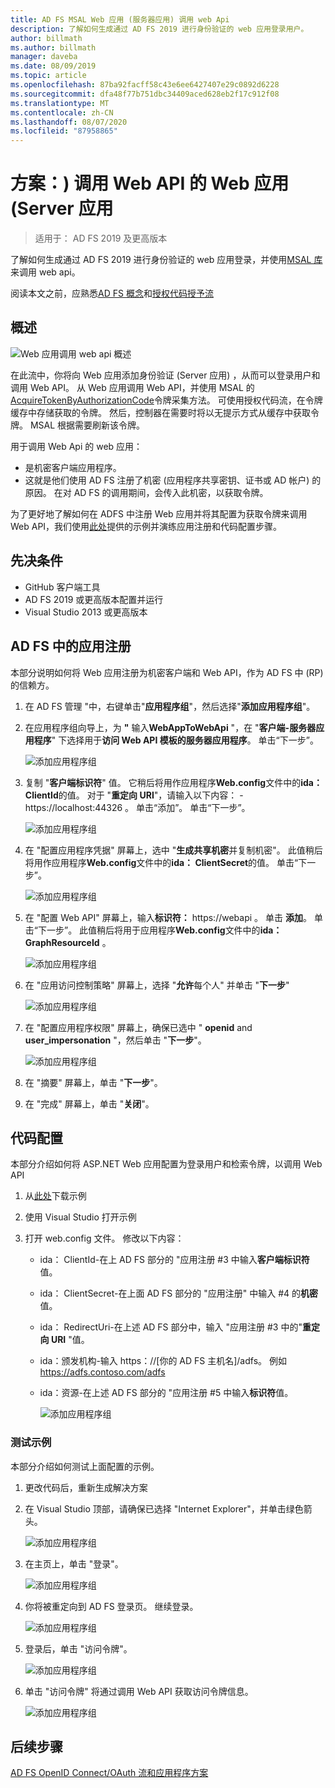 ```yaml
---
title: AD FS MSAL Web 应用 (服务器应用) 调用 web Api
description: 了解如何生成通过 AD FS 2019 进行身份验证的 web 应用登录用户。
author: billmath
ms.author: billmath
manager: daveba
ms.date: 08/09/2019
ms.topic: article
ms.openlocfilehash: 87ba92facff58c43e6ee6427407e29c0892d6228
ms.sourcegitcommit: dfa48f77b751dbc34409aced628eb2f17c912f08
ms.translationtype: MT
ms.contentlocale: zh-CN
ms.lasthandoff: 08/07/2020
ms.locfileid: "87958865"
---
```

# <a name="scenario-web-app-server-app-calling-web-api"></a>方案：) 调用 Web API 的 Web 应用 (Server 应用
>适用于： AD FS 2019 及更高版本

了解如何生成通过 AD FS 2019 进行身份验证的 web 应用登录，并使用[MSAL 库](https://github.com/AzureAD/microsoft-authentication-library-for-dotnet/wiki)来调用 web api。

阅读本文之前，应熟悉[AD FS 概念](../ad-fs-openid-connect-oauth-concepts.md)和[授权代码授予流](../../overview/ad-fs-openid-connect-oauth-flows-scenarios.md#authorization-code-grant-flow)

## <a name="overview"></a>概述

![Web 应用调用 web api 概述](media/adfs-msal-web-app-web-api/webapp1.png)

在此流中，你将向 Web 应用添加身份验证 (Server 应用) ，从而可以登录用户和调用 Web API。 从 Web 应用调用 Web API，并使用 MSAL 的[AcquireTokenByAuthorizationCode](/dotnet/api/microsoft.identity.client.acquiretokenbyauthorizationcodeparameterbuilder?view=azure-dotnet)令牌采集方法。 可使用授权代码流，在令牌缓存中存储获取的令牌。 然后，控制器在需要时将以无提示方式从缓存中获取令牌。 MSAL 根据需要刷新该令牌。

用于调用 Web Api 的 web 应用：


- 是机密客户端应用程序。
- 这就是他们使用 AD FS 注册了机密 (应用程序共享密钥、证书或 AD 帐户) 的原因。 在对 AD FS 的调用期间，会传入此机密，以获取令牌。

为了更好地了解如何在 ADFS 中注册 Web 应用并将其配置为获取令牌来调用 Web API，我们使用[此处](https://github.com/microsoft/adfs-sample-msal-dotnet-webapp-to-webapi)提供的示例并演练应用注册和代码配置步骤。


## <a name="pre-requisites"></a>先决条件

- GitHub 客户端工具
- AD FS 2019 或更高版本配置并运行
- Visual Studio 2013 或更高版本

## <a name="app-registration-in-ad-fs"></a>AD FS 中的应用注册
本部分说明如何将 Web 应用注册为机密客户端和 Web API，作为 AD FS 中 (RP) 的信赖方。

  1. 在 AD FS 管理 "中，右键单击"**应用程序组**"，然后选择"**添加应用程序组**"。
  2. 在应用程序组向导上，为 **"** 输入**WebAppToWebApi** "，在 "**客户端-服务器应用程序**" 下选择用于**访问 Web API 模板的服务器应用程序**。 单击“下一步”。

      ![添加应用程序组](media/adfs-msal-web-app-web-api/webapp2.png)

  3. 复制 "**客户端标识符**" 值。 它稍后将用作应用程序**Web.config**文件中的**ida： ClientId**的值。 对于 "**重定向 URI**"，请输入以下内容：  -  https://localhost:44326 。 单击“添加”。 单击“下一步”。

      ![添加应用程序组](media/adfs-msal-web-app-web-api/webapp3.png)

  4. 在 "配置应用程序凭据" 屏幕上，选中 "**生成共享机密**并复制机密"。 此值稍后将用作应用程序**Web.config**文件中的**ida： ClientSecret**的值。 单击“下一步”。

      ![添加应用程序组](media/adfs-msal-web-app-web-api/webapp4.png)

  5. 在 "配置 Web API" 屏幕上，输入**标识符：** https://webapi 。 单击 **添加**。 单击“下一步”。 此值稍后将用于应用程序**Web.config**文件中的**ida： GraphResourceId** 。

      ![添加应用程序组](media/adfs-msal-web-app-web-api/webapp5.png)

  6. 在 "应用访问控制策略" 屏幕上，选择 "**允许**每个人" 并单击 "**下一步**"

      ![添加应用程序组](media/adfs-msal-web-app-web-api/webapp6.png)

  7. 在 "配置应用程序权限" 屏幕上，确保已选中 " **openid** and **user_impersonation** "，然后单击 "**下一步**"。

      ![添加应用程序组](media/adfs-msal-web-app-web-api/webapp7.png)

  8. 在 "摘要" 屏幕上，单击 "**下一步**"。

  9. 在 "完成" 屏幕上，单击 "**关闭**"。



## <a name="code-configuration"></a>代码配置

本部分介绍如何将 ASP.NET Web 应用配置为登录用户和检索令牌，以调用 Web API

  1. 从[此处](https://github.com/microsoft/adfs-sample-msal-dotnet-webapp-to-webapi)下载示例

  2. 使用 Visual Studio 打开示例

  3. 打开 web.config 文件。 修改以下内容：
       - ida： ClientId-在上 AD FS 部分的 "应用注册 #3 中输入**客户端标识符**值。
       - ida： ClientSecret-在上面 AD FS 部分的 "应用注册" 中输入 #4 的**机密**值。
       - ida： RedirectUri-在上述 AD FS 部分中，输入 "应用注册 #3 中的"**重定向 URI** "值。
       - ida：颁发机构-输入 https：//[你的 AD FS 主机名]/adfs。 例如 https://adfs.contoso.com/adfs
       - ida：资源-在上述 AD FS 部分的 "应用注册 #5 中输入**标识符**值。

          ![添加应用程序组](media/adfs-msal-web-app-web-api/webapp8.png)


### <a name="test-the-sample"></a>测试示例
本部分介绍如何测试上面配置的示例。

  1. 更改代码后，重新生成解决方案

  2. 在 Visual Studio 顶部，请确保已选择 "Internet Explorer"，并单击绿色箭头。

      ![添加应用程序组](media/adfs-msal-web-app-web-api/webapp9.png)

  3. 在主页上，单击 "登录"。

      ![添加应用程序组](media/adfs-msal-web-app-web-api/webapp10.png)

  4. 你将被重定向到 AD FS 登录页。 继续登录。

      ![添加应用程序组](media/adfs-msal-web-app-web-api/webapp11.png)

  5. 登录后，单击 "访问令牌"。

      ![添加应用程序组](media/adfs-msal-web-app-web-api/webapp12.png)

  6. 单击 "访问令牌" 将通过调用 Web API 获取访问令牌信息。

      ![添加应用程序组](media/adfs-msal-web-app-web-api/webapp13.png)

 ## <a name="next-steps"></a>后续步骤
[AD FS OpenID Connect/OAuth 流和应用程序方案](../../overview/ad-fs-openid-connect-oauth-flows-scenarios.md)

